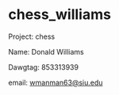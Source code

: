 # chess_williams

Project: chess

Name: Donald Williams

Dawgtag: 853313939

email: wmanman63@siu.edu